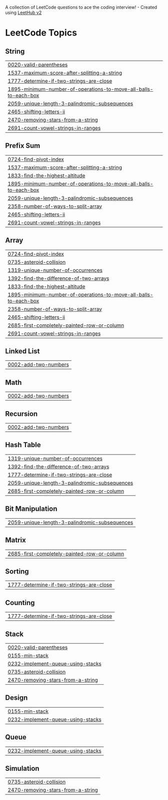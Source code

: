 A collection of LeetCode questions to ace the coding interview! - Created using [LeetHub v2](https://github.com/arunbhardwaj/LeetHub-2.0)
<!---LeetCode Topics Start-->
# LeetCode Topics
## String
|  |
| ------- |
| [0020-valid-parentheses](https://github.com/Nalin-khanna/DSA/tree/master/0020-valid-parentheses) |
| [1537-maximum-score-after-splitting-a-string](https://github.com/Nalin-khanna/DSA/tree/master/1537-maximum-score-after-splitting-a-string) |
| [1777-determine-if-two-strings-are-close](https://github.com/Nalin-khanna/DSA/tree/master/1777-determine-if-two-strings-are-close) |
| [1895-minimum-number-of-operations-to-move-all-balls-to-each-box](https://github.com/Nalin-khanna/DSA/tree/master/1895-minimum-number-of-operations-to-move-all-balls-to-each-box) |
| [2059-unique-length-3-palindromic-subsequences](https://github.com/Nalin-khanna/DSA/tree/master/2059-unique-length-3-palindromic-subsequences) |
| [2465-shifting-letters-ii](https://github.com/Nalin-khanna/DSA/tree/master/2465-shifting-letters-ii) |
| [2470-removing-stars-from-a-string](https://github.com/Nalin-khanna/DSA/tree/master/2470-removing-stars-from-a-string) |
| [2691-count-vowel-strings-in-ranges](https://github.com/Nalin-khanna/DSA/tree/master/2691-count-vowel-strings-in-ranges) |
## Prefix Sum
|  |
| ------- |
| [0724-find-pivot-index](https://github.com/Nalin-khanna/DSA/tree/master/0724-find-pivot-index) |
| [1537-maximum-score-after-splitting-a-string](https://github.com/Nalin-khanna/DSA/tree/master/1537-maximum-score-after-splitting-a-string) |
| [1833-find-the-highest-altitude](https://github.com/Nalin-khanna/DSA/tree/master/1833-find-the-highest-altitude) |
| [1895-minimum-number-of-operations-to-move-all-balls-to-each-box](https://github.com/Nalin-khanna/DSA/tree/master/1895-minimum-number-of-operations-to-move-all-balls-to-each-box) |
| [2059-unique-length-3-palindromic-subsequences](https://github.com/Nalin-khanna/DSA/tree/master/2059-unique-length-3-palindromic-subsequences) |
| [2358-number-of-ways-to-split-array](https://github.com/Nalin-khanna/DSA/tree/master/2358-number-of-ways-to-split-array) |
| [2465-shifting-letters-ii](https://github.com/Nalin-khanna/DSA/tree/master/2465-shifting-letters-ii) |
| [2691-count-vowel-strings-in-ranges](https://github.com/Nalin-khanna/DSA/tree/master/2691-count-vowel-strings-in-ranges) |
## Array
|  |
| ------- |
| [0724-find-pivot-index](https://github.com/Nalin-khanna/DSA/tree/master/0724-find-pivot-index) |
| [0735-asteroid-collision](https://github.com/Nalin-khanna/DSA/tree/master/0735-asteroid-collision) |
| [1319-unique-number-of-occurrences](https://github.com/Nalin-khanna/DSA/tree/master/1319-unique-number-of-occurrences) |
| [1392-find-the-difference-of-two-arrays](https://github.com/Nalin-khanna/DSA/tree/master/1392-find-the-difference-of-two-arrays) |
| [1833-find-the-highest-altitude](https://github.com/Nalin-khanna/DSA/tree/master/1833-find-the-highest-altitude) |
| [1895-minimum-number-of-operations-to-move-all-balls-to-each-box](https://github.com/Nalin-khanna/DSA/tree/master/1895-minimum-number-of-operations-to-move-all-balls-to-each-box) |
| [2358-number-of-ways-to-split-array](https://github.com/Nalin-khanna/DSA/tree/master/2358-number-of-ways-to-split-array) |
| [2465-shifting-letters-ii](https://github.com/Nalin-khanna/DSA/tree/master/2465-shifting-letters-ii) |
| [2685-first-completely-painted-row-or-column](https://github.com/Nalin-khanna/DSA/tree/master/2685-first-completely-painted-row-or-column) |
| [2691-count-vowel-strings-in-ranges](https://github.com/Nalin-khanna/DSA/tree/master/2691-count-vowel-strings-in-ranges) |
## Linked List
|  |
| ------- |
| [0002-add-two-numbers](https://github.com/Nalin-khanna/DSA/tree/master/0002-add-two-numbers) |
## Math
|  |
| ------- |
| [0002-add-two-numbers](https://github.com/Nalin-khanna/DSA/tree/master/0002-add-two-numbers) |
## Recursion
|  |
| ------- |
| [0002-add-two-numbers](https://github.com/Nalin-khanna/DSA/tree/master/0002-add-two-numbers) |
## Hash Table
|  |
| ------- |
| [1319-unique-number-of-occurrences](https://github.com/Nalin-khanna/DSA/tree/master/1319-unique-number-of-occurrences) |
| [1392-find-the-difference-of-two-arrays](https://github.com/Nalin-khanna/DSA/tree/master/1392-find-the-difference-of-two-arrays) |
| [1777-determine-if-two-strings-are-close](https://github.com/Nalin-khanna/DSA/tree/master/1777-determine-if-two-strings-are-close) |
| [2059-unique-length-3-palindromic-subsequences](https://github.com/Nalin-khanna/DSA/tree/master/2059-unique-length-3-palindromic-subsequences) |
| [2685-first-completely-painted-row-or-column](https://github.com/Nalin-khanna/DSA/tree/master/2685-first-completely-painted-row-or-column) |
## Bit Manipulation
|  |
| ------- |
| [2059-unique-length-3-palindromic-subsequences](https://github.com/Nalin-khanna/DSA/tree/master/2059-unique-length-3-palindromic-subsequences) |
## Matrix
|  |
| ------- |
| [2685-first-completely-painted-row-or-column](https://github.com/Nalin-khanna/DSA/tree/master/2685-first-completely-painted-row-or-column) |
## Sorting
|  |
| ------- |
| [1777-determine-if-two-strings-are-close](https://github.com/Nalin-khanna/DSA/tree/master/1777-determine-if-two-strings-are-close) |
## Counting
|  |
| ------- |
| [1777-determine-if-two-strings-are-close](https://github.com/Nalin-khanna/DSA/tree/master/1777-determine-if-two-strings-are-close) |
## Stack
|  |
| ------- |
| [0020-valid-parentheses](https://github.com/Nalin-khanna/DSA/tree/master/0020-valid-parentheses) |
| [0155-min-stack](https://github.com/Nalin-khanna/DSA/tree/master/0155-min-stack) |
| [0232-implement-queue-using-stacks](https://github.com/Nalin-khanna/DSA/tree/master/0232-implement-queue-using-stacks) |
| [0735-asteroid-collision](https://github.com/Nalin-khanna/DSA/tree/master/0735-asteroid-collision) |
| [2470-removing-stars-from-a-string](https://github.com/Nalin-khanna/DSA/tree/master/2470-removing-stars-from-a-string) |
## Design
|  |
| ------- |
| [0155-min-stack](https://github.com/Nalin-khanna/DSA/tree/master/0155-min-stack) |
| [0232-implement-queue-using-stacks](https://github.com/Nalin-khanna/DSA/tree/master/0232-implement-queue-using-stacks) |
## Queue
|  |
| ------- |
| [0232-implement-queue-using-stacks](https://github.com/Nalin-khanna/DSA/tree/master/0232-implement-queue-using-stacks) |
## Simulation
|  |
| ------- |
| [0735-asteroid-collision](https://github.com/Nalin-khanna/DSA/tree/master/0735-asteroid-collision) |
| [2470-removing-stars-from-a-string](https://github.com/Nalin-khanna/DSA/tree/master/2470-removing-stars-from-a-string) |
<!---LeetCode Topics End-->